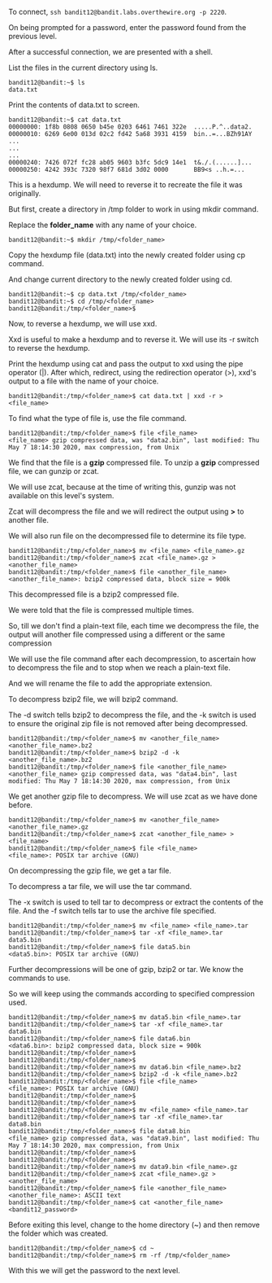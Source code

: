 To connect, `ssh bandit12@bandit.labs.overthewire.org -p 2220`.

On being prompted for a password, enter the password found from the previous level.

After a successful connection, we are presented with a shell.

List the files in the current directory using ls.

```
bandit12@bandit:~$ ls
data.txt
```

Print the contents of data.txt to screen.

```
bandit12@bandit:~$ cat data.txt
00000000: 1f8b 0808 0650 b45e 0203 6461 7461 322e  .....P.^..data2.
00000010: 6269 6e00 013d 02c2 fd42 5a68 3931 4159  bin..=...BZh91AY
...
...
...
00000240: 7426 072f fc28 ab05 9603 b3fc 5dc9 14e1  t&./.(......]...
00000250: 4242 393c 7320 98f7 681d 3d02 0000       BB9<s ..h.=...
```

This is a hexdump. We will need to reverse it to recreate the file it was originally.

But first, create a directory in /tmp folder to work in using mkdir command.

Replace the __folder\_name__ with any name of your choice.

```
bandit12@bandit:~$ mkdir /tmp/<folder_name>

```

Copy the hexdump file (data.txt) into the newly created folder using cp command.

And change current directory to the newly created folder using cd.

```
bandit12@bandit:~$ cp data.txt /tmp/<folder_name>
bandit12@bandit:~$ cd /tmp/<folder_name>
bandit12@bandit:/tmp/<folder_name>$
```

Now, to reverse a hexdump, we will use xxd.

Xxd is useful to make a hexdump and to reverse it. We will use its -r switch to reverse the hexdump.

Print the hexdump using cat and pass the output to xxd using the pipe operator (|). After which, redirect, using the redirection operator (>), xxd's output to a file with the name of your choice.

```
bandit12@bandit:/tmp/<folder_name>$ cat data.txt | xxd -r > <file_name>
```

To find what the type of file is, use the file command.

```
bandit12@bandit:/tmp/<folder_name>$ file <file_name>
<file_name> gzip compressed data, was "data2.bin", last modified: Thu May 7 18:14:30 2020, max compression, from Unix
```

We find that the file is a **gzip** compressed file. To unzip a **gzip** compressed file, we can gunzip or zcat.

We will use zcat, because at the time of writing this, gunzip was not available on this level's system.

Zcat will decompress the file and we will redirect the output using **>** to another file.

We will also run file on the decompressed file to determine its file type.

```
bandit12@bandit:/tmp/<folder_name>$ mv <file_name> <file_name>.gz
bandit12@bandit:/tmp/<folder_name>$ zcat <file_name>.gz > <another_file_name>
bandit12@bandit:/tmp/<folder_name>$ file <another_file_name>
<another_file_name>: bzip2 compressed data, block size = 900k
```

This decompressed file is a bzip2 compressed file.

We were told that the file is compressed multiple times.

So, till we don't find a plain-text file, each time we decompress the file, the output will another file compressed using a different or the same compression

We will use the file command after each decompression, to ascertain how to decompress the file and to stop when we reach a plain-text file.

And we will rename the file to add the appropriate extension.

To decompress bzip2 file, we will bzip2 command.

The -d switch tells bzip2 to decompress the file, and the -k switch is used to ensure the original zip file is not removed after being decompressed.

```
bandit12@bandit:/tmp/<folder_name>$ mv <another_file_name> <another_file_name>.bz2
bandit12@bandit:/tmp/<folder_name>$ bzip2 -d -k <another_file_name>.bz2
bandit12@bandit:/tmp/<folder_name>$ file <another_file_name>
<another_file_name> gzip compressed data, was "data4.bin", last modified: Thu May 7 18:14:30 2020, max compression, from Unix
```

We get another gzip file to decompress. We will use zcat as we have done before.

```
bandit12@bandit:/tmp/<folder_name>$ mv <another_file_name> <another_file_name>.gz
bandit12@bandit:/tmp/<folder_name>$ zcat <another_file_name> > <file_name>
bandit12@bandit:/tmp/<folder_name>$ file <file_name>
<file_name>: POSIX tar archive (GNU)
```

On decompressing the gzip file, we get a tar file.

To decompress a tar file, we will use the tar command.

The -x switch is used to tell tar to decompress or extract the contents of the file. And the -f switch tells tar to use the archive file specified.


```
bandit12@bandit:/tmp/<folder_name>$ mv <file_name> <file_name>.tar
bandit12@bandit:/tmp/<folder_name>$ tar -xf <file_name>.tar
data5.bin
bandit12@bandit:/tmp/<folder_name>$ file data5.bin
<data5.bin>: POSIX tar archive (GNU)
```

Further decompressions will be one of gzip, bzip2 or tar. We know the commands to use.

So we will keep using the commands according to specified compression used.

```
bandit12@bandit:/tmp/<folder_name>$ mv data5.bin <file_name>.tar
bandit12@bandit:/tmp/<folder_name>$ tar -xf <file_name>.tar
data6.bin
bandit12@bandit:/tmp/<folder_name>$ file data6.bin
<data6.bin>: bzip2 compressed data, block size = 900k
bandit12@bandit:/tmp/<folder_name>$
bandit12@bandit:/tmp/<folder_name>$
bandit12@bandit:/tmp/<folder_name>$ mv data6.bin <file_name>.bz2
bandit12@bandit:/tmp/<folder_name>$ bzip2 -d -k <file_name>.bz2
bandit12@bandit:/tmp/<folder_name>$ file <file_name>
<file_name>: POSIX tar archive (GNU)
bandit12@bandit:/tmp/<folder_name>$
bandit12@bandit:/tmp/<folder_name>$
bandit12@bandit:/tmp/<folder_name>$ mv <file_name> <file_name>.tar
bandit12@bandit:/tmp/<folder_name>$ tar -xf <file_name>.tar
data8.bin
bandit12@bandit:/tmp/<folder_name>$ file data8.bin
<file_name> gzip compressed data, was "data9.bin", last modified: Thu May 7 18:14:30 2020, max compression, from Unix
bandit12@bandit:/tmp/<folder_name>$
bandit12@bandit:/tmp/<folder_name>$
bandit12@bandit:/tmp/<folder_name>$ mv data9.bin <file_name>.gz
bandit12@bandit:/tmp/<folder_name>$ zcat <file_name>.gz > <another_file_name>
bandit12@bandit:/tmp/<folder_name>$ file <another_file_name>
<another_file_name>: ASCII text
bandit12@bandit:/tmp/<folder_name>$ cat <another_file_name>
<bandit12_password>
```

Before exiting this level, change to the home directory (~) and then remove the folder which was created.

```
bandit12@bandit:/tmp/<folder_name>$ cd ~
bandit12@bandit:/tmp/<folder_name>$ rm -rf /tmp/<folder_name>
```

With this we will get the password to the next level.

